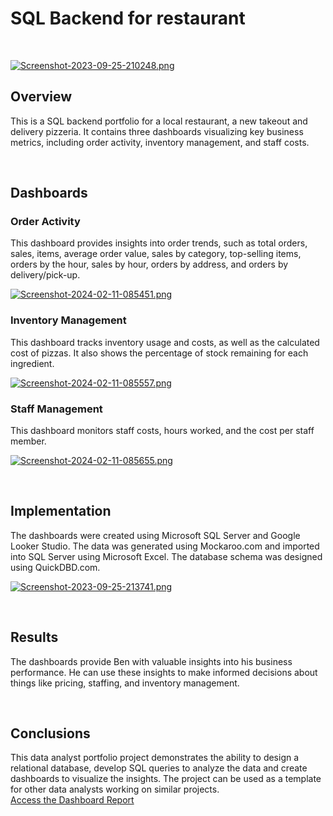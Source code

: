 <h1>SQL Backend for restaurant</h1>
<br>

[![Screenshot-2023-09-25-210248.png](https://i.postimg.cc/ZY1vgG5L/Screenshot-2023-09-25-210248.png)](https://postimg.cc/c6BJt5YK)
  
<h2>Overview</h2>

  <p>This is a SQL backend portfolio for a local restaurant, a new takeout and delivery pizzeria. It contains three dashboards visualizing key business metrics, including order activity, inventory management, and staff costs.</p>
  
<br>
  <h2>Dashboards</h2>

  <h3>Order Activity</h3>

  <p>This dashboard provides insights into order trends, such as total orders, sales, items, average order value, sales by category, top-selling items, orders by the hour, sales by hour, orders by address, and orders by delivery/pick-up.</p>
  
  [![Screenshot-2024-02-11-085451.png](https://i.postimg.cc/ryhQrFgw/Screenshot-2024-02-11-085451.png)](https://postimg.cc/8s6R8Gq2)

  <h3>Inventory Management</h3>

  <p>This dashboard tracks inventory usage and costs, as well as the calculated cost of pizzas. It also shows the percentage of stock remaining for each ingredient.</p>

[![Screenshot-2024-02-11-085557.png](https://i.postimg.cc/yxNjbw6K/Screenshot-2024-02-11-085557.png)](https://postimg.cc/KkdtKpgp)

  <h3>Staff Management</h3>

  <p>This dashboard monitors staff costs, hours worked, and the cost per staff member.</p>

[![Screenshot-2024-02-11-085655.png](https://i.postimg.cc/sXswpMtv/Screenshot-2024-02-11-085655.png)](https://postimg.cc/67brKp6X)

<br>
  <h2>Implementation</h2>

  <p>The dashboards were created using Microsoft SQL Server and Google Looker Studio. The data was generated using Mockaroo.com and imported into SQL Server using Microsoft Excel. The database schema was designed using QuickDBD.com.</p>

[![Screenshot-2023-09-25-213741.png](https://i.postimg.cc/NjvG7YfW/Screenshot-2023-09-25-213741.png)](https://postimg.cc/yknzsMRP)

<br>
  <h2>Results</h2>

  <p>The dashboards provide Ben with valuable insights into his business performance. He can use these insights to make informed decisions about things like pricing, staffing, and inventory management.</p>
<br>
  <h2>Conclusions</h2>

  <p>This data analyst portfolio project demonstrates the ability to design a relational database, develop SQL queries to analyze the data and create dashboards to visualize the insights. The project can be used as a template for other data analysts working on similar projects.
  <br>
  <a href="https://lookerstudio.google.com/reporting/90a15bfe-f92b-4fb3-8c63-874b5ca953ca">Access the Dashboard Report</a></p>
